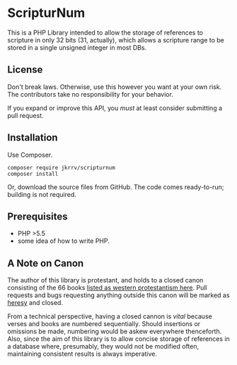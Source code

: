 ScripturNum
===========

This is a PHP Library intended to allow the storage of references to scripture in only 32 bits (31, actually), which allows a scripture range to be stored in a single unsigned integer in most DBs.  

## License

Don't break laws.  Otherwise, use this however you want at your own risk.  The contributors take no responsibility for your behavior. 

If you expand or improve this API, you *must* at least consider submitting a pull request.  

## Installation

Use Composer.  

	composer require jkrrv/scripturnum
	composer install

Or, download the source files from GitHub.  The code comes ready-to-run; building is not required. 

## Prerequisites

 - PHP >5.5
 - some idea of how to write PHP.

## A Note on Canon

The author of this library is protestant, and holds to a closed canon consisting of the 66 books [listed as western protestantism here](https://en.wikipedia.org/wiki/Biblical_canon).  Pull requests and bugs requesting anything outside this canon will be marked as [heresy](https://github.com/jkrrv/ScripturNum/labels/Heresy%21) and closed.

From a technical perspective, having a closed cannon is *vital* because verses and books are numbered sequentially.  Should insertions or omissions be made, numbering would be askew everywhere thenceforth.  Also, since the aim of this library is to allow concise storage of references in a database where, presumably, they would not be modified often, maintaining consistent results is always imperative. 